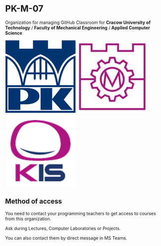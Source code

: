 # PK-M-07

Organization for managing GitHub Classroom for **Cracow University of Technology** / **Faculty of Mechanical Engineering** / **Applied Computer Science**

![PK-logo](/profile/img/PK-Logo.png 'Cracow University of Technology - Politechnika Krakowska') ![WM-Logo](/profile/img/WM-Logo.png 'Faculty of Mechanical Engineering - Wydział Mechaniczny') ![KIS-Logo](/profile/img/KIS-Logo.png 'Applied Computer Science - Katedra Informatyki Stosowanej')

## Method of access

You need to contact your programming teachers to get access to courses from this organization.

Ask during Lectures, Computer Laboratories or Projects.

You can also contact them by direct message in MS Teams.
